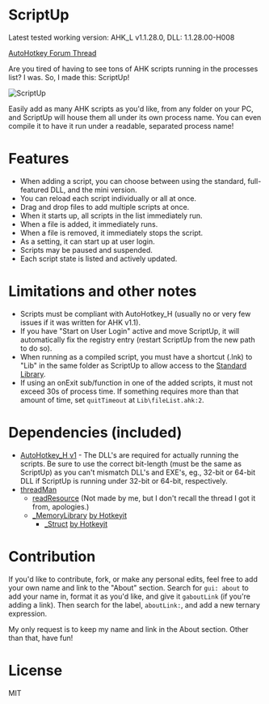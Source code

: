 # ScriptUp
Latest tested working version: AHK_L v1.1.28.0, DLL: 1.1.28.00-H008

[AutoHotkey Forum Thread](https://autohotkey.com/boards/viewtopic.php?f=6&t=36656)

Are you tired of having to see tons of AHK scripts running in the processes list? I was. So, I made this: ScriptUp!

![ScriptUp](https://i.imgur.com/g8X8uFw.png)

Easily add as many AHK scripts as you'd like, from any folder on your PC, and ScriptUp will house them all under its own process name. You can even compile it to have it run under a readable, separated process name!

# Features

  - When adding a script, you can choose between using the standard, full-featured DLL, and the mini version.
  - You can reload each script individually or all at once.
  - Drag and drop files to add multiple scripts at once.
  - When it starts up, all scripts in the list immediately run.
  - When a file is added, it immediately runs.
  - When a file is removed, it immediately stops the script.
  - As a setting, it can start up at user login.
  - Scripts may be paused and suspended.
  - Each script state is listed and actively updated.

# Limitations and other notes

  - Scripts must be compliant with AutoHotkey_H (usually no or very few issues if it was written for AHK v1.1).
  - If you have "Start on User Login" active and move ScriptUp, it will automatically fix the registry entry (restart ScriptUp from the new path to do so).
  - When running as a compiled script, you must have a shortcut (.lnk) to "Lib" in the same folder as ScriptUp to allow access to the [Standard Library](https://autohotkey.com/docs/Functions.htm#lib).
  - If using an onExit sub/function in one of the added scripts, it must not exceed 30s of process time. If something requires more than that amount of time, set `quitTimeout` at `Lib\fileList.ahk:2`.

# Dependencies (included)
  - [AutoHotkey_H v1](https://hotkeyit.github.io/v2/) - The DLL's are required for actually running the scripts. Be sure to use the correct bit-length (must be the same as ScriptUp) as you can't mismatch DLL's and EXE's, eg., 32-bit or 64-bit DLL if ScriptUp is running under 32-bit or 64-bit, respectively.
  - [threadMan](https://github.com/Masonjar13/AHK-Library/blob/master/Lib/threadMan.ahk)
    - [readResource](https://github.com/Masonjar13/AHK-Library/blob/master/Required-Libraries/readResource.ahk) (Not made by me, but I don't recall the thread I got it from, apologies.)
    - [_MemoryLibrary](https://github.com/Masonjar13/AHK-Library/blob/master/Required-Libraries/_MemoryLibrary.ahk) [by Hotkeyit](https://autohotkey.com/board/topic/77302-class-ahk-lv2-memorylibrary/)
      - [_Struct](https://github.com/Masonjar13/AHK-Library/blob/master/Required-Libraries/_Struct.ahk) [by Hotkeyit](https://autohotkey.com/board/topic/55150-class-structfunc-sizeof-updated-010412-ahkv2/)

# Contribution
If you'd like to contribute, fork, or make any personal edits, feel free to add your own name and link to the "About" section. Search for `gui: about` to add your name in, format it as you'd like, and give it `gaboutLink` (if you're adding a link). Then search for the label, `aboutLink:`, and add a new ternary expression.

My only request is to keep my name and link in the About section. Other than that, have fun!


# License
MIT
